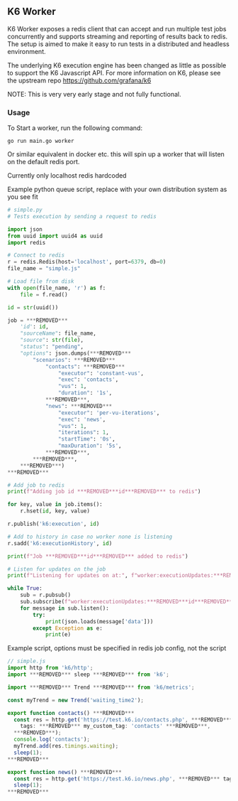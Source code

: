 <h2>
K6 Worker
</h2>

K6 Worker exposes a redis client that can accept and run multiple test jobs concurrently and supports streaming and reporting of results back to redis. The setup is aimed to make it easy to run tests in a distributed and headless environment.

The underlying K6 execution engine has been changed as little as possible to support the K6 Javascript API.
For more information on K6, please see the upstream repo <a>https://github.com/grafana/k6</a>

NOTE: This is very very early stage and not fully functional.

<h3>
Usage
</h3>

To Start a worker, run the following command:

```
go run main.go worker
```

Or similar equivalent in docker etc. this will spin up a worker that will listen on the default redis port.


Currently only localhost redis hardcoded

Example python queue script, replace with your own distribution system as you see fit

```python
# simple.py
# Tests execution by sending a request to redis

import json
from uuid import uuid4 as uuid
import redis

# Connect to redis
r = redis.Redis(host='localhost', port=6379, db=0)
file_name = "simple.js"

# Load file from disk
with open(file_name, 'r') as f:
    file = f.read()

id = str(uuid())

job = ***REMOVED***
    'id': id,
    "sourceName": file_name,
    "source": str(file),
    "status": "pending",
    "options": json.dumps(***REMOVED***
        "scenarios": ***REMOVED***
            "contacts": ***REMOVED***
                "executor": 'constant-vus',
                "exec": 'contacts',
                "vus": 1,
                "duration": '1s',
            ***REMOVED***,
            "news": ***REMOVED***
                "executor": 'per-vu-iterations',
                "exec": 'news',
                "vus": 1,
                "iterations": 1,
                "startTime": '0s',
                "maxDuration": '5s',
            ***REMOVED***,
        ***REMOVED***,
    ***REMOVED***)
***REMOVED***

# Add job to redis
print(f"Adding job id ***REMOVED***id***REMOVED*** to redis")

for key, value in job.items():
    r.hset(id, key, value)

r.publish('k6:execution', id)

# Add to history in case no worker none is listening
r.sadd('k6:executionHistory', id)

print(f"Job ***REMOVED***id***REMOVED*** added to redis")

# Listen for updates on the job
print(f"Listening for updates on at:", f"worker:executionUpdates:***REMOVED***id***REMOVED***")

while True:
    sub = r.pubsub()
    sub.subscribe(f"worker:executionUpdates:***REMOVED***id***REMOVED***")
    for message in sub.listen():
        try:
            print(json.loads(message['data']))
        except Exception as e:
            print(e)
```

Example script, options must be specified in redis job config, not the script

```javascript
// simple.js
import http from 'k6/http';
import ***REMOVED*** sleep ***REMOVED*** from 'k6';

import ***REMOVED*** Trend ***REMOVED*** from 'k6/metrics';

const myTrend = new Trend('waiting_time2');

export function contacts() ***REMOVED***
  const res = http.get('https://test.k6.io/contacts.php', ***REMOVED***
    tags: ***REMOVED*** my_custom_tag: 'contacts' ***REMOVED***,
  ***REMOVED***);
  console.log('contacts');
  myTrend.add(res.timings.waiting);
  sleep(1);
***REMOVED***

export function news() ***REMOVED***
  const res = http.get('https://test.k6.io/news.php', ***REMOVED*** tags: ***REMOVED*** my_custom_tag: 'news' ***REMOVED*** ***REMOVED***);
  sleep(1);
***REMOVED***
```
